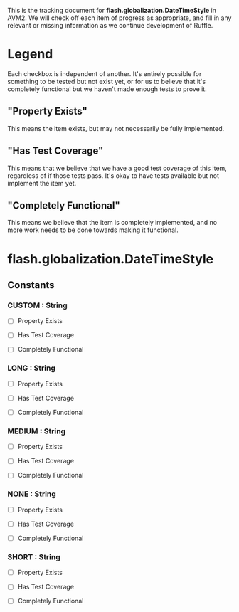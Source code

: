 This is the tracking document for **flash.globalization.DateTimeStyle** in AVM2. We will check off each item of progress as appropriate, and fill in any relevant or missing information as we continue development of Ruffle.
# Legend

Each checkbox is independent of another. It's entirely possible for something to be tested but not exist yet, or for us to believe that it's completely functional but we haven't made enough tests to prove it.
## "Property Exists"

This means the item exists, but may not necessarily be fully implemented.
## "Has Test Coverage"

This means that we believe that we have a good test coverage of this item, regardless of if those tests pass. It's okay to have tests available but not implement the item yet.
## "Completely Functional"

This means we believe that the item is completely implemented, and no more work needs to be done towards making it functional.
# flash.globalization.DateTimeStyle
## Constants
### CUSTOM : String

* [ ] Property Exists

* [ ] Has Test Coverage

* [ ] Completely Functional


### LONG : String

* [ ] Property Exists

* [ ] Has Test Coverage

* [ ] Completely Functional


### MEDIUM : String

* [ ] Property Exists

* [ ] Has Test Coverage

* [ ] Completely Functional


### NONE : String

* [ ] Property Exists

* [ ] Has Test Coverage

* [ ] Completely Functional


### SHORT : String

* [ ] Property Exists

* [ ] Has Test Coverage

* [ ] Completely Functional